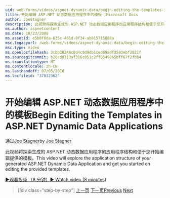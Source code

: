 ```yaml
---
uid: web-forms/videos/aspnet-dynamic-data/begin-editing-the-templates-in-aspnet-dynamic-data-applications
title: 开始编辑 ASP.NET 动态数据应用程序中的模板 |Microsoft Docs
author: JoeStagner
description: 此视频将探索生成的 ASP.NET 动态数据应用程序的应用程序结构和便于您开始编辑提供的模板。
ms.author: aspnetcontent
ms.date: 10/23/2008
ms.assetid: e5b0f6da-635c-461d-8f34-ab815715888a
msc.legacyurl: /web-forms/videos/aspnet-dynamic-data/begin-editing-the-templates-in-aspnet-dynamic-data-applications
msc.type: video
ms.openlocfilehash: 2cbb30248c0d4c0d9db1ced698df2593ebf2021f
ms.sourcegitcommit: b28cd0313af316c051c2ff8549865bff67f2fbb4
ms.translationtype: MT
ms.contentlocale: zh-CN
ms.lasthandoff: 07/05/2018
ms.locfileid: "37832362"
---
```

<a name="begin-editing-the-templates-in-aspnet-dynamic-data-applications"></a><span data-ttu-id="049c7-103">开始编辑 ASP.NET 动态数据应用程序中的模板</span><span class="sxs-lookup"><span data-stu-id="049c7-103">Begin Editing the Templates in ASP.NET Dynamic Data Applications</span></span>
====================
<span data-ttu-id="049c7-104">通过[Joe Stagner](https://github.com/JoeStagner)</span><span class="sxs-lookup"><span data-stu-id="049c7-104">by [Joe Stagner](https://github.com/JoeStagner)</span></span>

<span data-ttu-id="049c7-105">此视频将探索生成的 ASP.NET 动态数据应用程序的应用程序结构和便于您开始编辑提供的模板。</span><span class="sxs-lookup"><span data-stu-id="049c7-105">This video will explore the application structure of your generated ASP.NET Dynamic Data Application and get you started on editing the provided templates.</span></span>

[<span data-ttu-id="049c7-106">&#9654;观看视频 （8 分钟）</span><span class="sxs-lookup"><span data-stu-id="049c7-106">&#9654; Watch video (8 minutes)</span></span>](https://channel9.msdn.com/Blogs/ASP-NET-Site-Videos/begin-editing-the-templates-in-aspnet-dynamic-data-applications)

> [!div class="step-by-step"]
> <span data-ttu-id="049c7-107">[上一页](getting-started-with-dynamic-data.md)
> [下一页](begin-modifying-dynamic-data-applications-with-url-routing.md)</span><span class="sxs-lookup"><span data-stu-id="049c7-107">[Previous](getting-started-with-dynamic-data.md)
[Next](begin-modifying-dynamic-data-applications-with-url-routing.md)</span></span>
